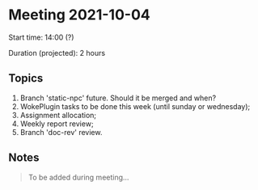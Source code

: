# Meeting 2021-10-04

Start time: 14:00 (?)

Duration (projected): 2 hours

## Topics

1. Branch 'static-npc' future. Should it be merged and when?
1. WokePlugin tasks to be done this week (until sunday or wednesday);
1. Assignment allocation;
1. Weekly report review;
1. Branch 'doc-rev' review.

## Notes

> To be added during meeting...
